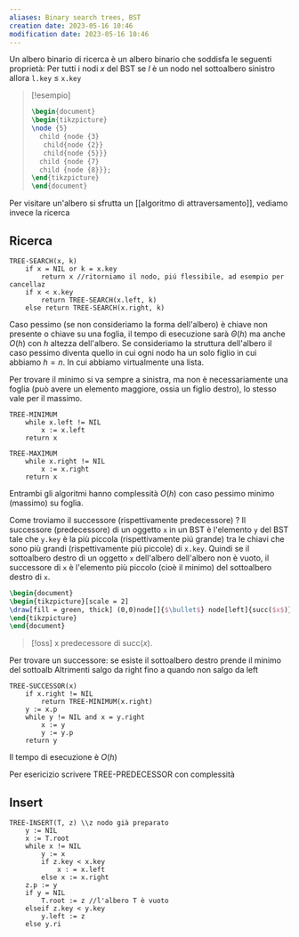 ```yaml
---
aliases: Binary search trees, BST
creation date: 2023-05-16 10:46
modification date: 2023-05-16 10:46
---
```


Un albero binario di ricerca è un albero binario che soddisfa le seguenti proprietà:
Per tutti i nodi $x$ del BST se $l$ è un nodo nel sottoalbero sinistro allora `l.key` $\leq$ `x.key`

> [!esempio]
> ```tikz
> \begin{document}
> \begin{tikzpicture}
> \node {5}
> 	child {node {3}
> 	 child{node {2}}
> 	 child{node {5}}}
> 	child {node {7}
> 	child {node {8}}};
> \end{tikzpicture}
> \end{document}
> ```

Per visitare un'albero si sfrutta un [[algoritmo di attraversamento]], vediamo invece la ricerca

## Ricerca
```
TREE-SEARCH(x, k)
	if x = NIL or k = x.key
		return x //ritorniamo il nodo, piú flessibile, ad esempio per cancellaz
	if x < x.key
		return TREE-SEARCH(x.left, k)
	else return TREE-SEARCH(x.right, k)
```
 Caso pessimo (se non consideriamo la forma dell'albero) è chiave non presente o chiave su una foglia, il tempo di esecuzione sarà $\Theta(h)$ ma anche $O(h)$ con $h$ altezza dell'albero. Se consideriamo la struttura dell'albero il caso pessimo diventa quello in cui ogni nodo ha un solo figlio in cui abbiamo $h = n$. In cui abbiamo virtualmente una lista.

 Per trovare il minimo si va sempre a sinistra, ma non è necessariamente una foglia (può avere un elemento maggiore, ossia un figlio destro), lo stesso vale per il massimo.

```
TREE-MINIMUM
	while x.left != NIL
		x := x.left
	return x
```

```
TREE-MAXIMUM
	while x.right != NIL
		x := x.right
	return x
```

Entrambi gli algoritmi hanno complessità $O(h)$ con caso pessimo minimo (massimo) su foglia.

Come troviamo il successore (rispettivamente predecessore) ? Il successore  (predecessore) di un oggetto `x` in un BST è l'elemento `y` del BST tale che `y.key` è la più piccola (rispettivamente piú grande) tra le chiavi che sono più grandi (rispettivamente piú piccole) di `x.key`.
Quindi se il sottoalbero destro di un oggetto `x` dell'albero dell'albero non è vuoto, il successore di `x` è l'elemento più piccolo (cioè il minimo) del sottoalbero destro di `x`.


```tikz
\begin{document}
\begin{tikzpicture}[scale = 2]
\draw[fill = green, thick] (0,0)node[]{$\bullet$} node[left]{succ($x$)} -- (1,1.4) node[above]{x} -- (2,0) -- (0,0);
\end{tikzpicture}
\end{document}
```
>[!oss] x predecessore di $\text{ succ}(x)$.

Per trovare un successore:
se esiste il sottoalbero destro
	prende il minimo del sottoalb
Altrimenti
	salgo da right fino a quando non salgo da left

```
TREE-SUCCESSOR(x)
	if x.right != NIL
		return TREE-MINIMUM(x.right)
	y := x.p
	while y != NIL and x = y.right
		x := y
		y := y.p
	return y
```

Il tempo di esecuzione è $O(h)$

Per esericizio scrivere TREE-PREDECESSOR con complessità

## Insert

```
TREE-INSERT(T, z) \\z nodo già preparato
	y := NIL
	x := T.root
	while x != NIL
		y := x
		if z.key < x.key
			x : = x.left
		else x := x.right
	z.p := y
	if y = NIL
		T.root := z //l'albero T è vuoto
	elseif z.key < y.key
		y.left := z
	else y.ri

```